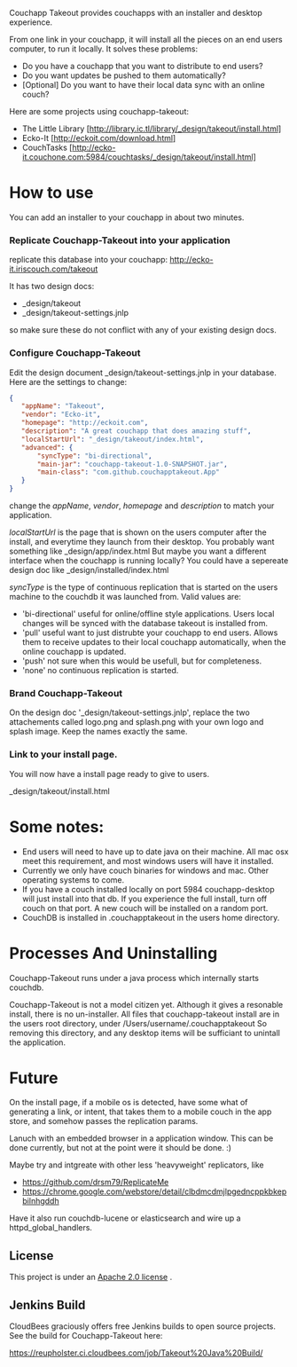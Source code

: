 Couchapp Takeout provides couchapps with an installer and desktop experience. 

From one link in your couchapp, it will install all the pieces on an end users computer, to run it locally. It solves these problems:

* Do you have a couchapp that you want to distribute to end users?
* Do you want updates be pushed to them automatically?
* [Optional] Do you want to have their local data sync with an online couch?

Here are some projects using couchapp-takeout:

* The Little Library [http://library.ic.tl/library/_design/takeout/install.html]
* Ecko-It [http://eckoit.com/download.html]
* CouchTasks [http://ecko-it.couchone.com:5984/couchtasks/_design/takeout/install.html]



# How to use

You can add an installer to your couchapp in about two minutes.

### Replicate Couchapp-Takeout into your application

replicate this database into your couchapp:
http://ecko-it.iriscouch.com/takeout

It has two design docs: 

* _design/takeout
* _design/takeout-settings.jnlp

so make sure these do not conflict with any of your existing design docs.

### Configure Couchapp-Takeout 

Edit the design document _design/takeout-settings.jnlp in your database. Here are the settings to change:

```json
{
   "appName": "Takeout",
   "vendor": "Ecko-it",
   "homepage": "http://eckoit.com",
   "description": "A great couchapp that does amazing stuff",
   "localStartUrl": "_design/takeout/index.html",
   "advanced": {
       "syncType": "bi-directional",
       "main-jar": "couchapp-takeout-1.0-SNAPSHOT.jar",
       "main-class": "com.github.couchapptakeout.App"
   }
}
```

change the *appName*, *vendor*, *homepage* and *description* to match your application.

*localStartUrl* is the page that is shown on the users computer after the install, and everytime they launch from their desktop.
You probably want something like _design/app/index.html   But maybe you want a different interface when the couchapp is running locally? 
You could have a sepereate design doc like _design/installed/index.html

*syncType* is the type of continuous replication that is started on the users machine to the couchdb it was launched from. Valid values are:

* 'bi-directional' useful for online/offline style applications. Users local changes will be synced with the database takeout is installed from.
* 'pull' useful want to just distrubte your couchapp to end users. Allows them to receive updates to their local couchapp automatically, when the online couchapp is updated.
* 'push' not sure when this would be usefull, but for completeness.
* 'none' no continuous replication is started.

### Brand Couchapp-Takeout 

On the design doc '_design/takeout-settings.jnlp', replace the two attachements called logo.png and splash.png with your own logo and splash image. 
Keep the names exactly the same.


### Link to your install page. 

You will now have a install page ready to give to users. 

_design/takeout/install.html





# Some notes:

* End users will need to have up to date java on their machine. All mac osx meet this requirement, and most windows users will have it installed.
* Currently we only have couch binaries for windows and mac. Other operating systems to come.
* If you have a couch installed locally on port 5984 couchapp-desktop will just install into that db. If you experience the full install, turn off couch on that port. A new couch will be installed on a random port.
* CouchDB is installed in .couchapptakeout in the users home directory.


# Processes And Uninstalling

Couchapp-Takeout runs under a java process which internally starts couchdb. 

Couchapp-Takeout is not a model citizen yet. Although it gives a resonable install, there is no un-installer. All files that 
couchapp-takeout install are in the users root directory, under /Users/username/.couchapptakeout So removing this directory, and any desktop
items will be sufficiant to unintall the application.



# Future

On the install page, if a mobile os is detected, have some what of generating a link, or intent, that takes them to a mobile couch in the app store, and somehow passes the replication params.

Lanuch with an embedded browser in a application window. This can be done currently, but not at the point were it should be done. :)

Maybe try and intgreate with other less 'heavyweight' replicators, like

* https://github.com/drsm79/ReplicateMe
* https://chrome.google.com/webstore/detail/clbdmcdmjlpgedncppkbkepbilnhgddh


Have it also run couchdb-lucene or elasticsearch and wire up a httpd_global_handlers. 


## License

This project is under an [Apache 2.0 license](https://github.com/ryanramage/couchapp-takeout/blob/master/LICENSE.txt) .


## Jenkins Build
CloudBees graciously offers free Jenkins builds to open source projects. See the build for Couchapp-Takeout here:

https://reupholster.ci.cloudbees.com/job/Takeout%20Java%20Build/




